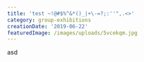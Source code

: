 ```yaml
---
title: 'test ~!@#$%^&*()_|+\-=?;:''",.<>'
category: group-exhibitions
creationDate: '2019-06-22'
featuredImage: /images/uploads/5vcekqm.jpg
---
```

asd
